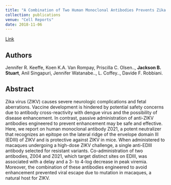 ```yaml
---
title: "A Combination of Two Human Monoclonal Antibodies Prevents Zika Virus Escape Mutations in Non-human Primates"
collection: publications
venue: "Cell Reports"
date: 2018-11-06
---
```

[Link](https://www.sciencedirect.com/science/article/pii/S2211124718316073)

## Authors

Jennifer R. Keeffe, Koen K.A. Van Rompay, Priscilla C. Olsen.., **Jackson B. Stuart**, Anil Singapuri, Jennifer Watanabe.., L. Coffey.., Davide F. Robbiani.

## Abstract
Zika virus (ZIKV) causes severe neurologic complications and fetal aberrations. Vaccine development is hindered by potential safety concerns due to antibody cross-reactivity with dengue virus and the possibility of disease enhancement. In contrast, passive administration of anti-ZIKV antibodies engineered to prevent enhancement may be safe and effective. Here, we report on human monoclonal antibody Z021, a potent neutralizer that recognizes an epitope on the lateral ridge of the envelope domain III (EDIII) of ZIKV and is protective against ZIKV in mice. When administered to macaques undergoing a high-dose ZIKV challenge, a single anti-EDIII antibody selected for resistant variants. Co-administration of two antibodies, Z004 and Z021, which target distinct sites on EDIII, was associated with a delay and a 3- to 4-log decrease in peak viremia. Moreover, the combination of these antibodies engineered to avoid enhancement prevented viral escape due to mutation in macaques, a natural host for ZIKV.
